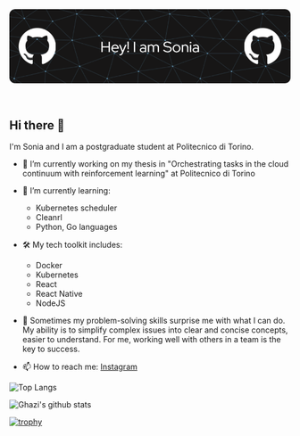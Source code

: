 <img src="https://raw.githubusercontent.com/SoniaMatranga/SoniaMatranga/main/assets/banner.png" alt="Introduction Banner.." style="text-align: center; margin-bottom: 30px;" />

## Hi there 👋


I'm Sonia and I am a postgraduate student at Politecnico di Torino. 

- 🔭 I’m currently working on my thesis in "Orchestrating tasks in the cloud continuum with reinforcement learning" at Politecnico di Torino

- 🌱 I’m currently learning:
  
  - Kubernetes scheduler
  - Cleanrl
  - Python, Go languages
    
- 🛠️ My tech toolkit includes:
  
  - Docker
  - Kubernetes
  - React
  - React Native
  - NodeJS
 
- 🧠  Sometimes my problem-solving skills surprise me with what I can do. My ability is to simplify complex issues into clear and concise concepts, easier to understand. For me, working well with others in a team is the key to success.

- 📫 How to reach me: [Instagram](https://www.instagram.com/soni_matraa_/)

  
![Top Langs](https://github-readme-stats.vercel.app/api/top-langs/?username=SoniaMatranga&layout=compact&theme=dark&hide_border=true)

![Ghazi's github stats](https://github-readme-stats.vercel.app/api?username=SoniaMatranga&show_icons=true&hide_border=true&theme=dark)

[![trophy](https://github-profile-trophy.vercel.app/?username=SoniaMatranga)](https://github.com/gkhan205/github-profile-trophy)

